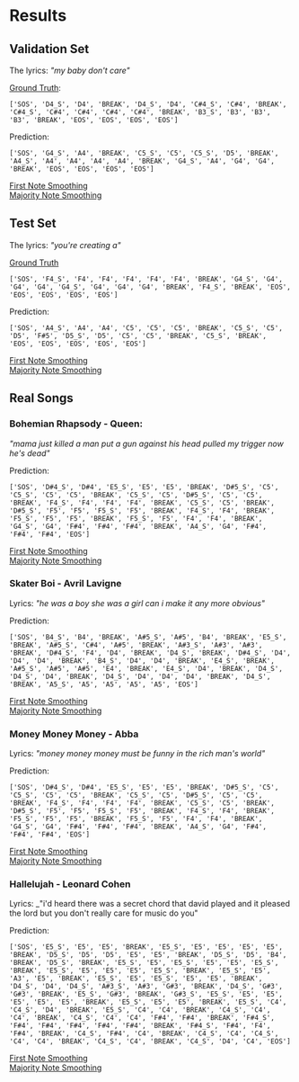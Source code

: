 # Results

## Validation Set

The lyrics: _"my baby don't care"_

[Ground Truth](validation_gt.mp3):
```
['SOS', 'D4_S', 'D4', 'BREAK', 'D4_S', 'D4', 'C#4_S', 'C#4', 'BREAK', 'C#4_S', 'C#4', 'C#4', 'C#4', 'C#4', 'BREAK', 'B3_S', 'B3', 'B3', 'B3', 'BREAK', 'EOS', 'EOS', 'EOS', 'EOS']
```

Prediction:
```
['SOS', 'G4_S', 'A4', 'BREAK', 'C5_S', 'C5', 'C5_S', 'D5', 'BREAK', 'A4_S', 'A4', 'A4', 'A4', 'A4', 'BREAK', 'G4_S', 'A4', 'G4', 'G4', 'BREAK', 'EOS', 'EOS', 'EOS', 'EOS']
```
[First Note Smoothing](validation_first_note.mp3)  
[Majority Note Smoothing](validation_majority_note.mp3)

## Test Set

The lyrics: _"you're creating a"_

[Ground Truth](test_gt.mp3)
```
['SOS', 'F4_S', 'F4', 'F4', 'F4', 'F4', 'F4', 'BREAK', 'G4_S', 'G4', 'G4', 'G4', 'G4_S', 'G4', 'G4', 'G4', 'BREAK', 'F4_S', 'BREAK', 'EOS', 'EOS', 'EOS', 'EOS', 'EOS']
```

Prediction:
```
['SOS', 'A4_S', 'A4', 'A4', 'C5', 'C5', 'C5', 'BREAK', 'C5_S', 'C5', 'D5', 'F#5', 'D5_S', 'D5', 'C5', 'C5', 'BREAK', 'C5_S', 'BREAK', 'EOS', 'EOS', 'EOS', 'EOS', 'EOS']
```
[First Note Smoothing](test_first_note.mp3)  
[Majority Note Smoothing](test_majority_note.mp3)

## Real Songs

### Bohemian Rhapsody - Queen:
_"mama just killed a man put a gun against his head pulled my trigger now he's dead"_

Prediction:
```
['SOS', 'D#4_S', 'D#4', 'E5_S', 'E5', 'E5', 'BREAK', 'D#5_S', 'C5', 'C5_S', 'C5', 'C5', 'BREAK', 'C5_S', 'C5', 'D#5_S', 'C5', 'C5', 'BREAK', 'F4_S', 'F4', 'F4', 'F4', 'BREAK', 'C5_S', 'C5', 'BREAK', 'D#5_S', 'F5', 'F5', 'F5_S', 'F5', 'BREAK', 'F4_S', 'F4', 'BREAK', 'F5_S', 'F5', 'F5', 'BREAK', 'F5_S', 'F5', 'F4', 'F4', 'BREAK', 'G4_S', 'G4', 'F#4', 'F#4', 'F#4', 'BREAK', 'A4_S', 'G4', 'F#4', 'F#4', 'F#4', 'EOS']
```

[First Note Smoothing](bohemian_rhapsody_first_note.mp3)  
[Majority Note Smoothing](bohemian_rhapsody_majority_note.mp3)

### Skater Boi - Avril Lavigne

Lyrics: _"he was a boy she was a girl can i make it any more obvious"_


Prediction:
```
['SOS', 'B4_S', 'B4', 'BREAK', 'A#5_S', 'A#5', 'B4', 'BREAK', 'E5_S', 'BREAK', 'A#5_S', 'C#4', 'A#5', 'BREAK', 'A#3_S', 'A#3', 'A#3', 'BREAK', 'D#4_S', 'F4', 'D4', 'BREAK', 'D4_S', 'BREAK', 'D#4_S', 'D4', 'D4', 'D4', 'BREAK', 'B4_S', 'D4', 'D4', 'BREAK', 'E4_S', 'BREAK', 'A#5_S', 'A#5', 'A#5', 'E4', 'BREAK', 'E4_S', 'D4', 'BREAK', 'D4_S', 'D4_S', 'D4', 'BREAK', 'D4_S', 'D4', 'D4', 'D4', 'BREAK', 'D4_S', 'BREAK', 'A5_S', 'A5', 'A5', 'A5', 'A5', 'EOS']
```

[First Note Smoothing](skater_boi_first_note.mp3)  
[Majority Note Smoothing](skater_boi_majority_note.mp3)

### Money Money Money - Abba

Lyrics: _"money money money must be funny in the rich man's world"_

Prediction:
```
['SOS', 'D#4_S', 'D#4', 'E5_S', 'E5', 'E5', 'BREAK', 'D#5_S', 'C5', 'C5_S', 'C5', 'C5', 'BREAK', 'C5_S', 'C5', 'D#5_S', 'C5', 'C5', 'BREAK', 'F4_S', 'F4', 'F4', 'F4', 'BREAK', 'C5_S', 'C5', 'BREAK', 'D#5_S', 'F5', 'F5', 'F5_S', 'F5', 'BREAK', 'F4_S', 'F4', 'BREAK', 'F5_S', 'F5', 'F5', 'BREAK', 'F5_S', 'F5', 'F4', 'F4', 'BREAK', 'G4_S', 'G4', 'F#4', 'F#4', 'F#4', 'BREAK', 'A4_S', 'G4', 'F#4', 'F#4', 'F#4', 'EOS']
```

[First Note Smoothing](money_first_note.mp3)  
[Majority Note Smoothing](money_rhapsody_majority_note.mp3)

### Hallelujah - Leonard Cohen

Lyrics: _"i'd heard there was a secret chord that david played and it pleased the lord but you don't really care for music do you"

Prediction:
```
['SOS', 'E5_S', 'E5', 'E5', 'BREAK', 'E5_S', 'E5', 'E5', 'E5', 'E5', 'BREAK', 'D5_S', 'D5', 'D5', 'E5', 'E5', 'BREAK', 'D5_S', 'D5', 'B4', 'BREAK', 'D5_S', 'BREAK', 'E5_S', 'E5', 'E5_S', 'E5', 'E5', 'E5_S', 'BREAK', 'E5_S', 'E5', 'E5', 'E5', 'E5_S', 'BREAK', 'E5_S', 'E5', 'A3', 'E5', 'BREAK', 'E5_S', 'E5', 'E5_S', 'E5', 'E5', 'BREAK', 'D4_S', 'D4', 'D4_S', 'A#3_S', 'A#3', 'G#3', 'BREAK', 'D4_S', 'G#3', 'G#3', 'BREAK', 'E5_S', 'G#3', 'BREAK', 'G#3_S', 'E5_S', 'E5', 'E5', 'E5', 'E5', 'E5', 'BREAK', 'E5_S', 'E5', 'E5', 'BREAK', 'E5_S', 'C4', 'C4_S', 'D4', 'BREAK', 'E5_S', 'C4', 'C4', 'BREAK', 'C4_S', 'C4', 'C4', 'BREAK', 'C4_S', 'C4', 'C4', 'F#4', 'F#4', 'BREAK', 'F#4_S', 'F#4', 'F#4', 'F#4', 'F#4', 'F#4', 'BREAK', 'F#4_S', 'F#4', 'F4', 'F#4', 'BREAK', 'C4_S', 'F#4', 'C4', 'BREAK', 'C4_S', 'C4', 'C4_S', 'C4', 'C4', 'BREAK', 'C4_S', 'C4', 'BREAK', 'C4_S', 'D4', 'C4', 'EOS']
```

[First Note Smoothing](hallelujah_first_note.mp3)  
[Majority Note Smoothing](hallelujah_majority_note.mp3)